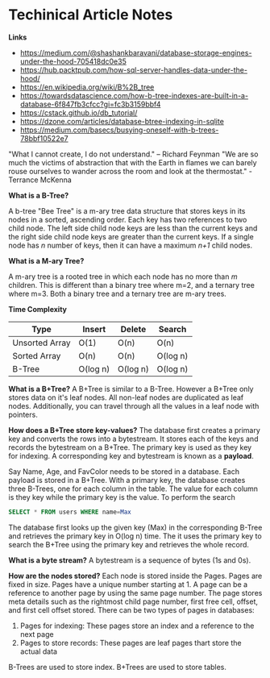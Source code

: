 # Techinical Article Notes

**Links**
* https://medium.com/@shashankbaravani/database-storage-engines-under-the-hood-705418dc0e35
* https://hub.packtpub.com/how-sql-server-handles-data-under-the-hood/
* https://en.wikipedia.org/wiki/B%2B_tree
* https://towardsdatascience.com/how-b-tree-indexes-are-built-in-a-database-6f847fb3cfcc?gi=fc3b3159bbf4
* https://cstack.github.io/db_tutorial/
* https://dzone.com/articles/database-btree-indexing-in-sqlite
* https://medium.com/basecs/busying-oneself-with-b-trees-78bbf10522e7

"What I cannot create, I do not understand." – Richard Feynman
"We are so much the victims of abstraction that with the Earth in flames we can barely rouse ourselves to wander across the room and look at the thermostat." - Terrance McKenna

**What is a B-Tree?**

A b-tree "Bee Tree" is a m-ary tree data structure that stores keys in its nodes in a sorted, ascending order.
Each key has two references to two child node.
The left side child node keys are less than the current keys and the right side child node keys are greater than the current keys. If a single node has *n* number of keys, then it can have a maximum *n+1* child nodes.

**What is a M-ary Tree?**

A m-ary tree is a rooted tree in which each node has no more than *m* children.
This is different than a binary tree where m=2, and a ternary tree where m=3.
Both a binary tree and a ternary tree are m-ary trees.

**Time Complexity**

| Type           | Insert   | Delete   | Search   |
| -------------- | -------- | -------- | -------- |
| Unsorted Array | O(1)     | O(n)     | O(n)     |
| Sorted Array   | O(n)     | O(n)     | O(log n) |
| B-Tree         | O(log n) | O(log n) | O(log n) |

**What is a B+Tree?**
A B+Tree is similar to a B-Tree.
However a B+Tree only stores data on it's leaf nodes.
All non-leaf nodes are duplicated as leaf nodes.
Additionally, you can travel through all the values in a leaf node with pointers.

**How does a B+Tree store key-values?**
The database first creates a primary key and converts the rows into a bytestream.
It stores each of the keys and records the bytestream on a B+Tree.
The primary key is used as they key for indexing.
A corresponding key and bytestream is known as a **payload**.

Say Name, Age, and FavColor needs to be stored in a database.
Each payload is stored in a B+Tree.
With a primary key, the database creates three B-Trees, one for each column in the table.
The value for each column is they key while the primary key is the value.
To perform the search

```SQL
SELECT * FROM users WHERE name=Max
```

The database first looks up the given key (Max) in the corresponding B-Tree and retrieves the primary key in O(log n) time.
The it uses the primary key to search the B+Tree using the primary key and retrieves the whole record.

**What is a byte stream?**
A bytestream is a sequence of bytes (1s and 0s).

**How are the nodes stored?**
Each node is stored inside the Pages. Pages are fixed in size.
Pages have a unique number starting at 1.
A page can be a reference to another page by using the same page number.
The page stores meta details such as the rightmost child page number, first free cell, offset, and first cell offset stored. There can be two types of pages in databases:
1. Pages for indexing: These pages store an index and a reference to the next page
2. Pages to store records: These pages are leaf pages thart store the actual data

B-Trees are used to store index.
B+Trees are used to store tables.

